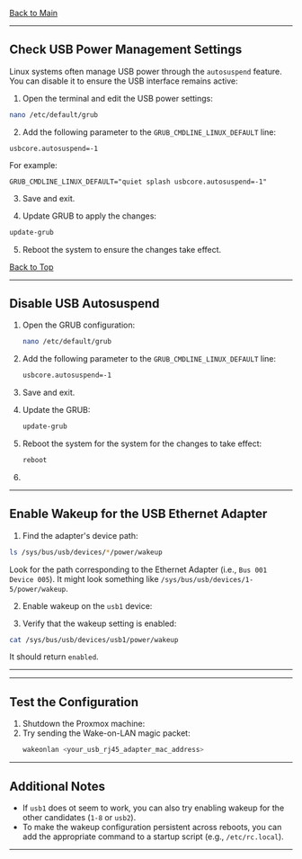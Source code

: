 <a name="top"></a>
[Back to Main]()

---

## Check USB Power Management Settings

Linux systems often manage USB power through the `autosuspend` feature. You can disable it to ensure the USB interface remains active:

1. Open the terminal and edit the USB power settings:
  ```Bash
  nano /etc/default/grub
  ```

2. Add the following parameter to the `GRUB_CMDLINE_LINUX_DEFAULT` line:
  ```
  usbcore.autosuspend=-1
  ```

  For example:
  ```
  GRUB_CMDLINE_LINUX_DEFAULT="quiet splash usbcore.autosuspend=-1"
  ```

3. Save and exit.

4. Update GRUB to apply the changes:
  ```Bash
  update-grub
  ```

5. Reboot the system to ensure the changes take effect.

[Back to Top](#top)

---

## Disable USB Autosuspend

1. Open the GRUB configuration:
   ```Bash
   nano /etc/default/grub
   ```

2. Add the following parameter to the `GRUB_CMDLINE_LINUX_DEFAULT` line:
   ```Bash
   usbcore.autosuspend=-1
   ```

3. Save and exit.

4. Update the GRUB:
   ```Bash
   update-grub
   ```

5. Reboot the system for the system for the changes to take effect:
   ```Bash
   reboot
   ```

6. 

---

## Enable Wakeup for the USB Ethernet Adapter

1. Find the adapter's device path:
  ```Bash
  ls /sys/bus/usb/devices/*/power/wakeup
  ```
  Look for the path corresponding to the Ethernet Adapter (i.e., `Bus 001 Device 005`). It might look something like `/sys/bus/usb/devices/1-5/power/wakeup`.

2. Enable wakeup on the `usb1` device:

3. Verify that the wakeup setting is enabled:
  ```Bash
  cat /sys/bus/usb/devices/usb1/power/wakeup
  ```
  
  It should return `enabled`.
  
---


---

## Test the Configuration

1. Shutdown the Proxmox machine:
2. Try sending the Wake-on-LAN magic packet:
   ```Bash
   wakeonlan <your_usb_rj45_adapter_mac_address>
   ```

---

## Additional Notes

* If `usb1` does ot seem to work, you can also try enabling wakeup for the other candidates (`1-8` or `usb2`).
* To make the wakeup configuration persistent across reboots, you can add the appropriate command to a startup script (e.g., `/etc/rc.local`).

---

 
